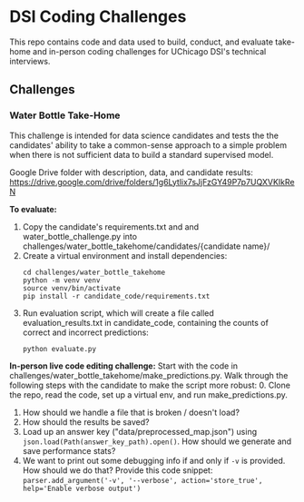 # DSI Coding Challenges

This repo contains code and data used to build, conduct, and evaluate take-home and in-person coding challenges for UChicago DSI's technical interviews.

## Challenges

### Water Bottle Take-Home

This challenge is intended for data science candidates and tests the the candidates' ability to take a common-sense approach to a simple problem when there is not sufficient data to build a standard supervised model.

Google Drive folder with description, data, and candidate results: https://drive.google.com/drive/folders/1g6Lytlix7sJjFzGY49P7p7UQXVKIkReN

**To evaluate:**
1. Copy the candidate's requirements.txt and and water_bottle_challenge.py into challenges/water_bottle_takehome/candidates/{candidate name}/
2. Create a virtual environment and install dependencies:
    ```
    cd challenges/water_bottle_takehome
    python -m venv venv
    source venv/bin/activate
    pip install -r candidate_code/requirements.txt
    ```
3. Run evaluation script, which will create a file called evaluation_results.txt in candidate_code, containing the counts of correct and incorrect predictions:
    ```
    python evaluate.py
    ```

**In-person live code editing challenge:**
Start with the code in challenges/water_bottle_takehome/make_predictions.py. Walk through the following steps with the candidate to make the script more robust:
0. Clone the repo, read the code, set up a virtual env, and run make_predictions.py.
1. How should we handle a file that is broken / doesn't load?
2. How should the results be saved?
3. Load up an answer key ("data/preprocessed_map.json") using `json.load(Path(answer_key_path).open()`. How should we generate and save performance stats?
4. We want to print out some debugging info if and only if `-v` is provided. How should we do that? Provide this code snippet: `parser.add_argument('-v', '--verbose', action='store_true', help='Enable verbose output')`

